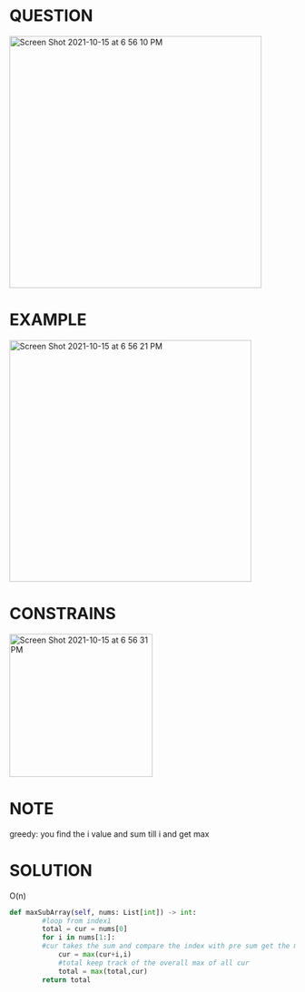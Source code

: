 # QUESTION
<img width="444" alt="Screen Shot 2021-10-15 at 6 56 10 PM" src="https://user-images.githubusercontent.com/64442606/137562598-963a3a9b-7ca4-4e1f-b5d5-de2eefd962be.png">

# EXAMPLE
<img width="426" alt="Screen Shot 2021-10-15 at 6 56 21 PM" src="https://user-images.githubusercontent.com/64442606/137562610-824c7499-d462-4dc7-9ba8-8de6d3fa6d82.png">

# CONSTRAINS
<img width="252" alt="Screen Shot 2021-10-15 at 6 56 31 PM" src="https://user-images.githubusercontent.com/64442606/137562615-891800cb-1e62-4ec4-bded-3a4b969271a1.png">

# NOTE
greedy: you find the i value and sum till i and get max 
# SOLUTION 
O(n)
```python
def maxSubArray(self, nums: List[int]) -> int:
        #loop from index1
        total = cur = nums[0]
        for i in nums[1:]:
        #cur takes the sum and compare the index with pre sum get the max 
            cur = max(cur+i,i)
            #total keep track of the overall max of all cur
            total = max(total,cur)
        return total
```
